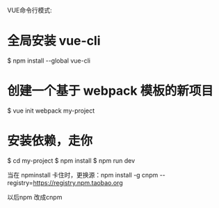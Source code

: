 VUE命令行模式:

# 全局安装 vue-cli
$ npm install --global vue-cli
# 创建一个基于 webpack 模板的新项目
$ vue init webpack my-project
# 安装依赖，走你
$ cd my-project
$ npm install
$ npm run dev


当在 npminstall 卡住时，更换源：npm install -g cnpm --registry=https://registry.npm.taobao.org

以后npm 改成cnpm